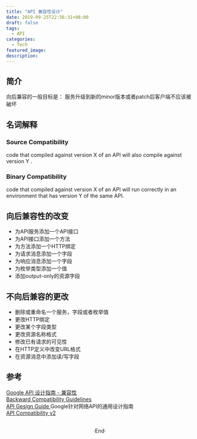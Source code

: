```yaml
---
title: "API 兼容性设计"
date: 2019-09-25T22:56:31+08:00
draft: false
tags: 
  - API 
categories: 
  - Tech 
featured_image: 
description: 
---
```


## 简介
向后兼容的一般目标是： 服务升级到新的minor版本或者patch后客户端不应该被破坏  

## 名词解释
### Source Compatibility 
code that compiled against version X of an API will also compile against version Y . 
### Binary Compatibility 
code that compiled against version X of an API will run correctly in an environment that has version Y of the same API. 

## 向后兼容性的改变

- 为API服务添加一个API接口
- 为API接口添加一个方法
- 为方法添加一个HTTP绑定
- 为请求消息添加一个字段
- 为响应消息添加一个字段 
- 为枚举类型添加一个值 
- 添加output-only的资源字段  


## 不向后兼容的更改

- 删除或重命名一个服务，字段或者枚举值
- 更改HTTP绑定
- 更改某个字段类型
- 更改资源名称格式 
- 修改已有请求的可见性 
- 在HTTP定义中改变URL格式
- 在资源消息中添加读/写字段   

## 参考 
[ Google API 设计指南 - 兼容性 ](https://segmentfault.com/a/1190000009157548#articleHeader14)   
[ Backward Compatibility Guidelines ](https://developers.google.com/youtube/compatibility_guidelines)  
[ API Gesign Guide ](https://google-cloud.gitbook.io/api-design-guide/) Google针对网络API的通用设计指南  
[ API Compatibility v2](https://github.com/kijiproject/wiki/wiki/API-Compatibility-v2) 




<br>

<center>  ·End·  </center>
